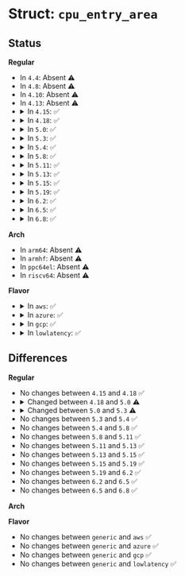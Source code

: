 # Struct: <code>cpu_entry_area</code>

## Status
<b>Regular</b>
<ul>
<li>
In <code>4.4</code>: Absent ⚠️
</li>
<li>
In <code>4.8</code>: Absent ⚠️
</li>
<li>
In <code>4.10</code>: Absent ⚠️
</li>
<li>
In <code>4.13</code>: Absent ⚠️
</li>
<li>
<details>
<summary>In <code>4.15</code>: ✅</summary>

```c
struct cpu_entry_area {
    char gdt[4096];
    struct entry_stack_page entry_stack_page;
    struct tss_struct tss;
    char entry_trampoline[4096];
    char exception_stacks[20480];
    struct debug_store cpu_debug_store;
    struct debug_store_buffers cpu_debug_buffers;
};
```
</details>
</li>
<li>
<details>
<summary>In <code>4.18</code>: ✅</summary>

```c
struct cpu_entry_area {
    char gdt[4096];
    struct entry_stack_page entry_stack_page;
    struct tss_struct tss;
    char entry_trampoline[4096];
    char exception_stacks[20480];
    struct debug_store cpu_debug_store;
    struct debug_store_buffers cpu_debug_buffers;
};
```
</details>
</li>
<li>
<details>
<summary>In <code>5.0</code>: ✅</summary>

```c
struct cpu_entry_area {
    char gdt[4096];
    struct entry_stack_page entry_stack_page;
    struct tss_struct tss;
    char exception_stacks[20480];
    struct debug_store cpu_debug_store;
    struct debug_store_buffers cpu_debug_buffers;
};
```
</details>
</li>
<li>
<details>
<summary>In <code>5.3</code>: ✅</summary>

```c
struct cpu_entry_area {
    char gdt[4096];
    struct entry_stack_page entry_stack_page;
    struct tss_struct tss;
    struct cea_exception_stacks estacks;
    struct debug_store cpu_debug_store;
    struct debug_store_buffers cpu_debug_buffers;
};
```
</details>
</li>
<li>
<details>
<summary>In <code>5.4</code>: ✅</summary>

```c
struct cpu_entry_area {
    char gdt[4096];
    struct entry_stack_page entry_stack_page;
    struct tss_struct tss;
    struct cea_exception_stacks estacks;
    struct debug_store cpu_debug_store;
    struct debug_store_buffers cpu_debug_buffers;
};
```
</details>
</li>
<li>
<details>
<summary>In <code>5.8</code>: ✅</summary>

```c
struct cpu_entry_area {
    char gdt[4096];
    struct entry_stack_page entry_stack_page;
    struct tss_struct tss;
    struct cea_exception_stacks estacks;
    struct debug_store cpu_debug_store;
    struct debug_store_buffers cpu_debug_buffers;
};
```
</details>
</li>
<li>
<details>
<summary>In <code>5.11</code>: ✅</summary>

```c
struct cpu_entry_area {
    char gdt[4096];
    struct entry_stack_page entry_stack_page;
    struct tss_struct tss;
    struct cea_exception_stacks estacks;
    struct debug_store cpu_debug_store;
    struct debug_store_buffers cpu_debug_buffers;
};
```
</details>
</li>
<li>
<details>
<summary>In <code>5.13</code>: ✅</summary>

```c
struct cpu_entry_area {
    char gdt[4096];
    struct entry_stack_page entry_stack_page;
    struct tss_struct tss;
    struct cea_exception_stacks estacks;
    struct debug_store cpu_debug_store;
    struct debug_store_buffers cpu_debug_buffers;
};
```
</details>
</li>
<li>
<details>
<summary>In <code>5.15</code>: ✅</summary>

```c
struct cpu_entry_area {
    char gdt[4096];
    struct entry_stack_page entry_stack_page;
    struct tss_struct tss;
    struct cea_exception_stacks estacks;
    struct debug_store cpu_debug_store;
    struct debug_store_buffers cpu_debug_buffers;
};
```
</details>
</li>
<li>
<details>
<summary>In <code>5.19</code>: ✅</summary>

```c
struct cpu_entry_area {
    char gdt[4096];
    struct entry_stack_page entry_stack_page;
    struct tss_struct tss;
    struct cea_exception_stacks estacks;
    struct debug_store cpu_debug_store;
    struct debug_store_buffers cpu_debug_buffers;
};
```
</details>
</li>
<li>
<details>
<summary>In <code>6.2</code>: ✅</summary>

```c
struct cpu_entry_area {
    char gdt[4096];
    struct entry_stack_page entry_stack_page;
    struct tss_struct tss;
    struct cea_exception_stacks estacks;
    struct debug_store cpu_debug_store;
    struct debug_store_buffers cpu_debug_buffers;
};
```
</details>
</li>
<li>
<details>
<summary>In <code>6.5</code>: ✅</summary>

```c
struct cpu_entry_area {
    char gdt[4096];
    struct entry_stack_page entry_stack_page;
    struct tss_struct tss;
    struct cea_exception_stacks estacks;
    struct debug_store cpu_debug_store;
    struct debug_store_buffers cpu_debug_buffers;
};
```
</details>
</li>
<li>
<details>
<summary>In <code>6.8</code>: ✅</summary>

```c
struct cpu_entry_area {
    char gdt[4096];
    struct entry_stack_page entry_stack_page;
    struct tss_struct tss;
    struct cea_exception_stacks estacks;
    struct debug_store cpu_debug_store;
    struct debug_store_buffers cpu_debug_buffers;
};
```
</details>
</li>
</ul>
<b>Arch</b>
<ul>
<li>
In <code>arm64</code>: Absent ⚠️
</li>
<li>
In <code>armhf</code>: Absent ⚠️
</li>
<li>
In <code>ppc64el</code>: Absent ⚠️
</li>
<li>
In <code>riscv64</code>: Absent ⚠️
</li>
</ul>
<b>Flavor</b>
<ul>
<li>
<details>
<summary>In <code>aws</code>: ✅</summary>

```c
struct cpu_entry_area {
    char gdt[4096];
    struct entry_stack_page entry_stack_page;
    struct tss_struct tss;
    struct cea_exception_stacks estacks;
    struct debug_store cpu_debug_store;
    struct debug_store_buffers cpu_debug_buffers;
};
```
</details>
</li>
<li>
<details>
<summary>In <code>azure</code>: ✅</summary>

```c
struct cpu_entry_area {
    char gdt[4096];
    struct entry_stack_page entry_stack_page;
    struct tss_struct tss;
    struct cea_exception_stacks estacks;
    struct debug_store cpu_debug_store;
    struct debug_store_buffers cpu_debug_buffers;
};
```
</details>
</li>
<li>
<details>
<summary>In <code>gcp</code>: ✅</summary>

```c
struct cpu_entry_area {
    char gdt[4096];
    struct entry_stack_page entry_stack_page;
    struct tss_struct tss;
    struct cea_exception_stacks estacks;
    struct debug_store cpu_debug_store;
    struct debug_store_buffers cpu_debug_buffers;
};
```
</details>
</li>
<li>
<details>
<summary>In <code>lowlatency</code>: ✅</summary>

```c
struct cpu_entry_area {
    char gdt[4096];
    struct entry_stack_page entry_stack_page;
    struct tss_struct tss;
    struct cea_exception_stacks estacks;
    struct debug_store cpu_debug_store;
    struct debug_store_buffers cpu_debug_buffers;
};
```
</details>
</li>
</ul>

## Differences
<b>Regular</b>
<ul>
<li>
No changes between <code>4.15</code> and <code>4.18</code> ✅
</li>
<li>
<details>
<summary>Changed between <code>4.18</code> and <code>5.0</code> ⚠️</summary>
<ul>
<li>
<b>Field removed. </b>
<code>char entry_trampoline[4096]</code>
</li>
</ul>
</details>
</li>
<li>
<details>
<summary>Changed between <code>5.0</code> and <code>5.3</code> ⚠️</summary>
<ul>
<li>
<b>Field added. </b>
<code>struct cea_exception_stacks estacks</code>
</li>
<li>
<b>Field removed. </b>
<code>char exception_stacks[20480]</code>
</li>
</ul>
</details>
</li>
<li>
No changes between <code>5.3</code> and <code>5.4</code> ✅
</li>
<li>
No changes between <code>5.4</code> and <code>5.8</code> ✅
</li>
<li>
No changes between <code>5.8</code> and <code>5.11</code> ✅
</li>
<li>
No changes between <code>5.11</code> and <code>5.13</code> ✅
</li>
<li>
No changes between <code>5.13</code> and <code>5.15</code> ✅
</li>
<li>
No changes between <code>5.15</code> and <code>5.19</code> ✅
</li>
<li>
No changes between <code>5.19</code> and <code>6.2</code> ✅
</li>
<li>
No changes between <code>6.2</code> and <code>6.5</code> ✅
</li>
<li>
No changes between <code>6.5</code> and <code>6.8</code> ✅
</li>
</ul>
<b>Arch</b>
<ul>
</ul>
<b>Flavor</b>
<ul>
<li>
No changes between <code>generic</code> and <code>aws</code> ✅
</li>
<li>
No changes between <code>generic</code> and <code>azure</code> ✅
</li>
<li>
No changes between <code>generic</code> and <code>gcp</code> ✅
</li>
<li>
No changes between <code>generic</code> and <code>lowlatency</code> ✅
</li>
</ul>
